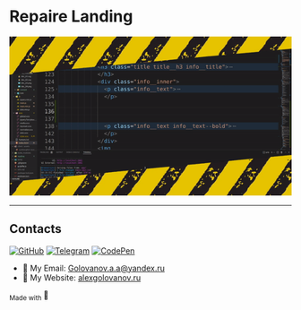 # Repaire Landing

![image](readme/underconstruction.gif)

---

## Contacts

[![GitHub](https://img.shields.io/badge/github-%23121011.svg?style=for-the-badge&logo=github&logoColor=white)](https://github.com/GolovanovAlex)
[![Telegram](https://img.shields.io/badge/Telegram-2CA5E0?style=for-the-badge&logo=telegram&logoColor=white)](https://t.me/GolovanovAlex)
[![CodePen](https://img.shields.io/badge/Codepen-000000?style=for-the-badge&logo=codepen&logoColor=white)](https://codepen.io/AlexGolovanov)

- 📧 My Email: <a href="mailto:golovanov.a.a@yandex.ru" >Golovanov.a.a@yandex.ru</a>
- 📜 My Website: [alexgolovanov.ru](http://alexgolovanov.ru)

<sub> Made with </sub>💙


